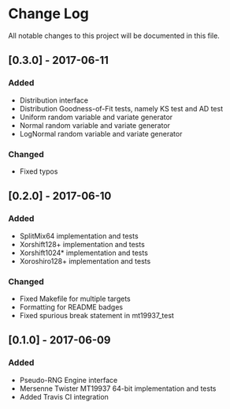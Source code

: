 # Change Log

All notable changes to this project will be documented in this file.

## [0.3.0] - 2017-06-11
### Added
- Distribution interface
- Distribution Goodness-of-Fit tests, namely KS test and AD test
- Uniform random variable and variate generator
- Normal random variable and variate generator
- LogNormal random variable and variate generator

### Changed
- Fixed typos

## [0.2.0] - 2017-06-10
### Added
- SplitMix64 implementation and tests
- Xorshift128+ implementation and tests
- Xorshift1024* implementation and tests
- Xoroshiro128+ implementation and tests

### Changed
- Fixed Makefile for multiple targets
- Formatting for README badges
- Fixed spurious break statement in mt19937_test

## [0.1.0] - 2017-06-09
### Added
- Pseudo-RNG Engine interface
- Mersenne Twister MT19937 64-bit implementation and tests
- Added Travis CI integration
